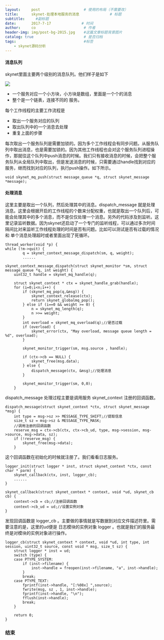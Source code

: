 ```yaml
---
layout:     post                    # 使用的布局（不需要改）
title:      skynet-处理本地服务的消息              # 标题 
subtitle:     #副标题
date:       2017-7-17              # 时间
author:     co                      # 作者
header-img: img/post-bg-2015.jpg    #这篇文章标题背景图片
catalog: true                       # 是否归档
tags:                               #标签
    - skynet源码分析
---
```

#### 消息队列
skynet里面主要两个级别的消息队列。他们样子是如下 

![](https://gitee.com/whatplane/resource/raw/master/img/ww_20190403185103.png)
- 一个服务对应一个小方块，小方块是数组，里面是一个个的消息
- 整个是一个链表，连接不同的 服务。

每个工作线程的主要工作流程是
- 取出一个服务对应的队列
- 取出队列中的一个消息去处理
- 重复上面的步骤

每次取出一个服务队列是需要加锁的。因为多个工作线程会有同步问题。从服务队列中取出消息，也是需要加锁的。因为其他工作线程也会对这个服务队列进程操作，那就往这个队列中push消息的时候。我们只有接收消息的时候，会把整个服务队列从全局队列中取出，但是发送消息的时候，只需要通过handle找到对应的服务，继而找到对应的队列，执行push操作。如下所示。
```
void skynet_mq_push(struct message_queue *q, struct skynet_message *message);

```

#### 处理消息
这里主要是取出一个队列，然后处理其中的消息。dispatch_message 就是处理消息。这里会根据开启的工作线程的个数来分配权重，也就是取出一个队列后，可能会处理其中的多个消息，而不是仅仅处理一个消息。另外的代码涉及到监听。这里记录监听数据。因为skynet还启动了一个专门的监听线程，可以通过多次时间隔间比对来监听工作线程处理的时间是否有问题。比如可以测试是否有过载的情况 和 单个消息处理超时或者里面出现了死循环。
```
thread_worker(void *p) {
while (!m->quit) {
		q = skynet_context_message_dispatch(sm, q, weight);
		......

skynet_context_message_dispatch(struct skynet_monitor *sm, struct message_queue *q, int weight) {
	uint32_t handle = skynet_mq_handle(q);

	struct skynet_context * ctx = skynet_handle_grab(handle);
	for (i=0;i<n;i++) {
		if (skynet_mq_pop(q,&msg)) {
			skynet_context_release(ctx);
			return skynet_globalmq_pop();
		} else if (i==0 && weight >= 0) {
			n = skynet_mq_length(q);
			n >>= weight;
		}
		int overload = skynet_mq_overload(q);//是否过载
		if (overload) {
			skynet_error(ctx, "May overload, message queue length = %d", overload);
		}

		skynet_monitor_trigger(sm, msg.source , handle);

		if (ctx->cb == NULL) {
			skynet_free(msg.data);
		} else {
			dispatch_message(ctx, &msg);//处理消息
		}

		skynet_monitor_trigger(sm, 0,0);
	}

```
dispatch_message 处理过程主要是调用服务 skynet_context 注册的回调函数。
```
dispatch_message(struct skynet_context *ctx, struct skynet_message *msg) {
	int type = msg->sz >> MESSAGE_TYPE_SHIFT;//提取信息
	size_t sz = msg->sz & MESSAGE_TYPE_MASK;
	//调用注册的回调函数
	reserve_msg = ctx->cb(ctx, ctx->cb_ud, type, msg->session, msg->source, msg->data, sz);
	if (!reserve_msg) {
		skynet_free(msg->data);
	}

```
这个回调函数在初始化的时候就注册了。我们看看日志服务。
```
logger_init(struct logger * inst, struct skynet_context *ctx, const char * parm) {
	skynet_callback(ctx, inst, logger_cb);
	......
}

skynet_callback(struct skynet_context * context, void *ud, skynet_cb cb) {
	context->cb = cb;//注册回调函数
	context->cb_ud = ud;//设置实例对象
}
```
发现回调函数是 logger_cb 。主要做的事情就是写数据到对应文件描述符里。需要注意的是，这里的ud便是 日志模块的实例对象 logger 。也就是我们的服务最终是对模块的实例对象进行操作。
```
logger_cb(struct skynet_context * context, void *ud, int type, int session, uint32_t source, const void * msg, size_t sz) {
	struct logger * inst = ud;
	switch (type) {
	case PTYPE_SYSTEM:
		if (inst->filename) {
			inst->handle = freopen(inst->filename, "a", inst->handle);
		}
		break;
	case PTYPE_TEXT:
		fprintf(inst->handle, "[:%08x] ",source);
		fwrite(msg, sz , 1, inst->handle);
		fprintf(inst->handle, "\n");
		fflush(inst->handle);
		break;
	}

	return 0;
}
```


### 结束